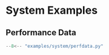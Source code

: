 # System Examples

## Performance Data

```python title="examples/system/perfdata.py" linenums="1"
--8<-- "examples/system/perfdata.py"
```
